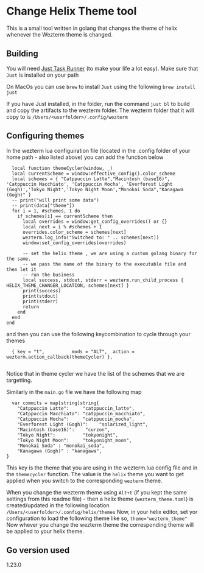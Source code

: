 # Change Helix Theme tool

This is a small tool written in golang that changes the theme of helix whenever the Wezterm theme is changed. 

## Building 
You will need [Just Task Runner](https://github.com/casey/just) (to make your life a lot easy). Make sure that `Just` is installed on your path 

On MacOs you can use `brew` to install `Just` using the following 
```brew install just```

If you have Just installed, in the folder, run the command `just bl` to build and copy the artifacts to the wezterm folder. The wezterm folder that it will copy to is `/Users/<userfolder>/.config/wezterm`

## Configuring themes 
In the wezterm lua configuiration file (located in the .config folder of your home path - also listed above) you can add the function below 

```
  local function themeCycler(window, _)
  local currentScheme = window:effective_config().color_scheme
  local schemes = { "Catppuccin Latte","Macintosh (base16)", 'Catppuccin Macchiato', 'Catppuccin Mocha', 'Everforest Light (Gogh)','Tokyo Night','Tokyo Night Moon',"Monokai Soda","Kanagawa (Gogh)" }
  -- print("will print some data")
  -- print(data["theme"])
  for i = 1, #schemes, 1 do
    if schemes[i] == currentScheme then
      local overrides = window:get_config_overrides() or {}
      local next = i % #schemes + 1
      overrides.color_scheme = schemes[next]
      wezterm.log_info("Switched to: " .. schemes[next])
      window:set_config_overrides(overrides)

      -- set the helix theme , we are using a custom golang binary for the same. 
      -- we pass the name of the binary to the executable file and then let it 
      -- run the business 
      local success, stdout, stderr = wezterm.run_child_process { HELIX_THEME_CHANGER_LOCATION, schemes[next] }
      print(success)
      print(stdout)
      print(stderr)
      return
    end
  end
end
```

and then you can use the following keycombination to cycle through your themes 
```
  { key = "t",          mods = "ALT",  action = wezterm.action_callback(themeCycler) },
  
```

Notice that in theme cycler we have the list of the schemes that we are targetting.  


Similarly in the `main.go` file we have the following map 

```
  var commits = map[string]string{
	"Catppuccin Latte":     "catppuccin_latte",
	"Catppuccin Macchiato": "catppuccin_macchiato",
	"Catppuccin Mocha":     "catppuccin_mocha",
	"Everforest Light (Gogh)":    "solarized_light",
	"Macintosh (base16)":    "curzon",
	"Tokyo Night":          "tokyonight",
	"Tokyo Night Moon":     "tokyonight_moon",
	"Monokai Soda" : "monokai_soda",
	"Kanagawa (Gogh)" : "kanagawa",
}

```

This key is the theme that you are using in the wezterm.lua config file and in the `themecycler` function. The value is the `helix` theme you want to get applied when you switch to the corresponding `wezterm` theme.

When you change the wezterm theme using `Alt+t` (if you kept the same settings from this readme file) - then a helix theme (`wezterm_theme.toml`) is created/updated in the following location 
`/Users/<userfolder>/.config/helix/themes`
Now, in your helix editor, set yor configuration to load the following theme like so, 
`
  theme="wezterm_theme"
`
Now whever you change the wezterm theme the corresponding theme will be applied to your helix theme.


## Go version used 
1.23.0

